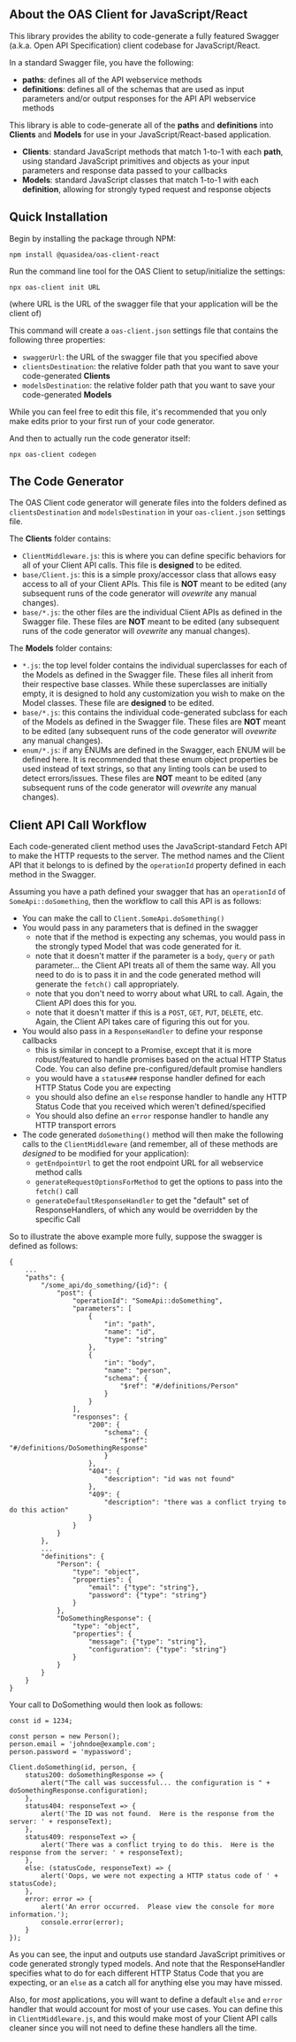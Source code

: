 About the OAS Client for JavaScript/React
-----------------------------------------

This library provides the ability to code-generate a fully featured Swagger (a.k.a. Open API Specification) client codebase for JavaScript/React.

In a standard Swagger file, you have the following:

* **paths**: defines all of the API webservice methods
* **definitions**: defines all of the schemas that are used as input parameters and/or output responses for the API API webservice methods 

This library is able to code-generate all of the **paths** and **definitions** into **Clients** and **Models** for use in your JavaScript/React-based application.

* **Clients**: standard JavaScript methods that match 1-to-1 with each **path**, using standard JavaScript primitives and objects as your input parameters and response data passed to your callbacks
* **Models**: standard JavaScript classes that match 1-to-1 with each **definition**, allowing for strongly typed request and response objects


Quick Installation
------------------
Begin by installing the package through NPM:

```
npm install @quasidea/oas-client-react
```

Run the command line tool for the OAS Client to setup/initialize the settings:

```
npx oas-client init URL
```

(where URL is the URL of the swagger file that your application will be the client of)

This command will create a `oas-client.json` settings file that contains the following three properties:

* `swaggerUrl`: the URL of the swagger file that you specified above
* `clientsDestination`: the relative folder path that you want to save your code-generated **Clients**
* `modelsDestination`: the relative folder path that you want to save your code-generated **Models**

While you can feel free to edit this file, it's recommended that you only make edits prior to your first run of your code generator.

And then to actually run the code generator itself:

```
npx oas-client codegen
```

The Code Generator
------------------

The OAS Client code generator will generate files into the folders defined as `clientsDestination` and `modelsDestination` in your `oas-client.json` settings file.

The **Clients** folder contains:

* `ClientMiddleware.js`: this is where you can define specific behaviors for all of your Client API calls.  This file is **designed** to be edited.
* `base/Client.js`: this is a simple proxy/accessor class that allows easy access to all of your Client APIs.  This file is **NOT** meant to be edited (any subsequent runs of the code generator will *ovewrite* any manual changes).
* `base/*.js`: the other files are the individual Client APIs as defined in the Swagger file.  These files are **NOT** meant to be edited (any subsequent runs of the code generator will *ovewrite* any manual changes).

The **Models** folder contains:

* `*.js`: the top level folder contains the individual superclasses for each of the Models as defined in the Swagger file.  These files all inherit from their respective base classes.  While these superclasses are initially empty, it is designed to hold any customization you wish to make on the Model classes.  These file are **designed** to be edited.
* `base/*.js`: this contains the individual code-generated subclass for each of the Models as defined in the Swagger file.  These files are **NOT** meant to be edited (any subsequent runs of the code generator will *ovewrite* any manual changes).
* `enum/*.js`: if any ENUMs are defined in the Swagger, each ENUM will be defined here.  It is recommended that these enum object properties be used instead of text strings, so that any linting tools can be used to detect errors/issues.  These files are **NOT** meant to be edited (any subsequent runs of the code generator will *ovewrite* any manual changes).

Client API Call Workflow
------------------------

Each code-generated client method uses the JavaScript-standard Fetch API to make the HTTP requests to the server.  The method names and the Client API that it belongs to is defined by the `operationId` property defined in each method in the Swagger.

Assuming you have a path defined your swagger that has an `operationId` of `SomeApi::doSomething`, then the workflow to call this API is as follows:

* You can make the call to `Client.SomeApi.doSomething()`
* You would pass in any parameters that is defined in the swagger
	* note that if the method is expecting any schemas, you would pass in the strongly typed Model that was code generated for it.
	* note that it doesn't matter if the parameter is a `body`, `query` or `path` parameter... the Client API treats all of them the same way.  All you need to do is to pass it in and the code generated method will generate the `fetch()` call appropriately.
	* note that you don't need to worry about what URL to call.  Again, the Client API does this for you.
	* note that it doesn't matter if this is a `POST`, `GET`, `PUT`, `DELETE`, etc.  Again, the Client API takes care of figuring this out for you.
* You would also pass in a `ResponseHandler` to define your response callbacks
	* this is similar in concept to a Promise, except that it is more robust/featured to handle promises based on the actual HTTP Status Code.  You can also define pre-configured/default promise handlers
	* you would have a `status###` response handler defined for each HTTP Status Code you are expecting
	* you should also define an `else` response handler to handle any HTTP Status Code that you received which weren't defined/specified
	* You should also define an `error` response handler to handle any HTTP transport errors
* The code generated `doSomething()` method will then make the following calls to the `ClientMiddleware` (and remember, all of these methods are *designed* to be modified for your application):
	* `getEndpointUrl` to get the root endpoint URL for all webservice method calls
	* `generateRequestOptionsForMethod` to get the options to pass into the `fetch()` call
	* `generateDefaultResponseHandler` to get the "default" set of ResponseHandlers, of which any would be overridden by the specific Call

So to illustrate the above example more fully, suppose the swagger is defined as follows:

```
{
	...
	"paths": {
		"/some_api/do_something/{id}": {
			"post": {
				"operationId": "SomeApi::doSomething",
				"parameters": [
					{
						"in": "path",
						"name": "id",
						"type": "string"
					},
					{
						"in": "body",
						"name": "person",
						"schema": {
							"$ref": "#/definitions/Person"
						}
					}
				],
				"responses": {
					"200": {
						"schema": {
							"$ref": "#/definitions/DoSomethingResponse"
						}
					},
					"404": {
						"description": "id was not found"
					},
					"409": {
						"description": "there was a conflict trying to do this action"
					}
				}
			}
		},
		...
		"definitions": {
			"Person": {
				"type": "object",
				"properties": {
					"email": {"type": "string"},
					"password": {"type": "string"}
				}
			},
			"DoSomethingResponse": {
				"type": "object",
				"properties": {
					"message": {"type": "string"},
					"configuration": {"type": "string"}
				}
			}
		}
	}
}
```

Your call to DoSomething would then look as follows:

```
const id = 1234;

const person = new Person();
person.email = 'johndoe@example.com';
person.password = 'mypassword';

Client.doSomething(id, person, {
	status200: doSomethingResponse => {
		alert("The call was successful... the configuration is " + doSomethingResponse.configuration);
	},
	status404: responseText => {
		alert('The ID was not found.  Here is the response from the server: ' + responseText);
	},
	status409: responseText => {
		alert('There was a conflict trying to do this.  Here is the response from the server: ' + responseText);
	},
	else: (statusCode, responseText) => {
		alert('Oops, we were not expecting a HTTP status code of ' + statusCode);
	},
	error: error => {
		alert('An error occurred.  Please view the console for more information.');
		console.error(error);
	}
});
```

As you can see, the input and outputs use standard JavaScript primitives or code generated strongly typed models.  And note that the ResponseHandler specifies what to do for each different HTTP Status Code that you are expecting, or an `else` as a catch all for anything else you may have missed.

Also, for *most* applications, you will want to define a default `else` and `error` handler that would account for most of your use cases.  You can define this in `ClientMiddleware.js`, and this would make most of your Client API calls cleaner since you will not need to define these handlers all the time.